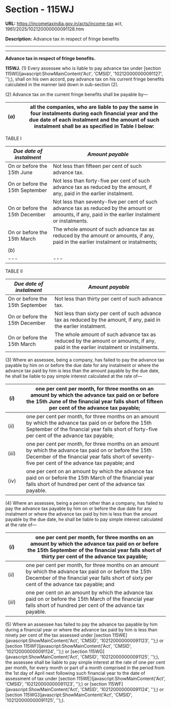 # Section - 115WJ

**URL:** https://incometaxindia.gov.in/acts/income-tax act, 1961/2025/102120000000091128.htm

**Description:** Advance tax in respect of fringe benefits

---

****

**Advance tax in respect of fringe benefits.**

**115WJ.** (1) Every assessee who is liable to pay advance tax under [section 115WI](javascript:ShowMainContent\('Act', 'CMSID', '102120000000091127', ''\);), shall on his own accord, pay advance tax on his current fringe benefits calculated in the manner laid down in sub-section (2).

(2) Advance tax on the current fringe benefits shall be payable by—

(_a_)|  |  all the companies, who are liable to pay the same in four instalments during each financial year and the due date of each instalment and the amount of such instalment shall be as specified in Table I below:  
---|---|---  
  
TABLE I

 _Due date of instalment_|  _Amount payable_  
---|---  
On or before the 15th June| Not less than fifteen per cent of such advance tax.  
On or before the 15th September| Not less than forty-five per cent of such advance tax as reduced by the amount, if any, paid in the earlier instalment.  
On or before the 15th December| Not less than seventy-five per cent of such advance tax as reduced by the amount or amounts, if any, paid in the earlier instalment or instalments.  
On or before the 15th March| The whole amount of such advance tax as reduced by the amount or amounts, if any, paid in the earlier instalment or instalments;  
(_b_)|  |  all the assessees (other than companies), who are liable to pay the same in three instalments during each financial year and the due date of each instalment and the amount of such instalment shall be as specified in Table II below :  
---|---|---  
  
TABLE II

 _Due date of instalment_|  _Amount payable_  
---|---  
On or before the 15th September| Not less than thirty per cent of such advance tax.  
On or before the 15th December| Not less than sixty per cent of such advance tax as reduced by the amount, if any, paid in the earlier instalment.  
On or before the 15th March| The whole amount of such advance tax as reduced by the amount or amounts, if any, paid in the earlier instalment or instalments.  
  
(3) Where an assessee, being a company, has failed to pay the advance tax payable by him on or before the due date for any instalment or where the advance tax paid by him is less than the amount payable by the due date, he shall be liable to pay simple interest calculated at the rate of—

(_i_)|  |  one per cent per month, for three months on an amount by which the advance tax paid on or before the 15th June of the financial year falls short of fifteen per cent of the advance tax payable;  
---|---|---  
(_ii_)|  |  one per cent per month, for three months on an amount by which the advance tax paid on or before the 15th September of the financial year falls short of forty-five per cent of the advance tax payable;  
(_iii_)|  |  one per cent per month, for three months on an amount by which the advance tax paid on or before the 15th December of the financial year falls short of seventy-five per cent of the advance tax payable; and  
(_iv_)|  |  one per cent on an amount by which the advance tax paid on or before the 15th March of the financial year falls short of hundred per cent of the advance tax payable.  
  
(4) Where an assessee, being a person other than a company, has failed to pay the advance tax payable by him on or before the due date for any instalment or where the advance tax paid by him is less than the amount payable by the due date, he shall be liable to pay simple interest calculated at the rate of—

(_i_)|  |  one per cent per month, for three months on an amount by which the advance tax paid on or before the 15th September of the financial year falls short of thirty per cent of the advance tax payable;  
---|---|---  
(_ii_)|  |  one per cent per month, for three months on an amount by which the advance tax paid on or before the 15th December of the financial year falls short of sixty per cent of the advance tax payable; and  
(_iii_)|  |  one per cent on an amount by which the advance tax paid on or before the 15th March of the financial year falls short of hundred per cent of the advance tax payable.  
  
(5) Where an assessee has failed to pay the advance tax payable by him during a financial year or where the advance tax paid by him is less than ninety per cent of the tax assessed under [section 115WE](javascript:ShowMainContent\('Act', 'CMSID', '102120000000091123', ''\);) or [section 115WF](javascript:ShowMainContent\('Act', 'CMSID', '102120000000091124', ''\);) or [section 115WG](javascript:ShowMainContent\('Act', 'CMSID', '102120000000091125', ''\);), the assessee shall be liable to pay simple interest at the rate of one per cent per month, for every month or part of a month comprised in the period from the 1st day of April next following such financial year to the date of assessment of tax under [section 115WE](javascript:ShowMainContent\('Act', 'CMSID', '102120000000091123', ''\);) or [section 115WF](javascript:ShowMainContent\('Act', 'CMSID', '102120000000091124', ''\);) or [section 115WG](javascript:ShowMainContent\('Act', 'CMSID', '102120000000091125', ''\);).